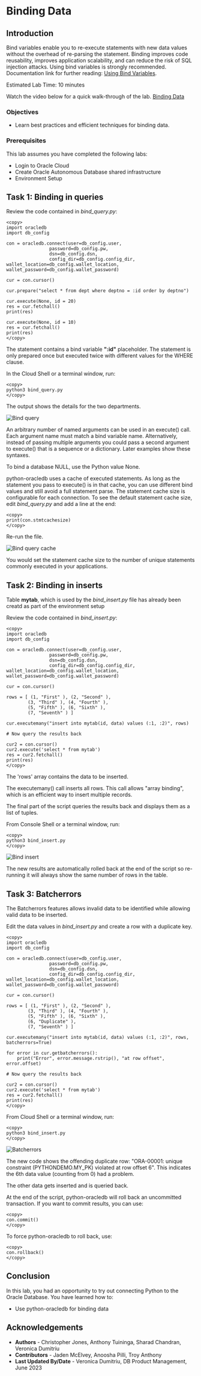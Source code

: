 # Binding Data

## Introduction

Bind variables enable you to re-execute statements with new data values without the overhead of re-parsing the statement. Binding improves code reusability, improves application scalability, and can reduce the risk of SQL injection attacks. Using bind variables is strongly recommended. Documentation link for further reading: [Using Bind Variables](https://python-oracledb.readthedocs.io/en/latest/user_guide/bind.html).

Estimated Lab Time: 10 minutes

Watch the video below for a quick walk-through of the lab.
[Binding Data](videohub:1_mrlbewgm)

### Objectives

*  Learn best practices and efficient techniques for binding data.

### Prerequisites

This lab assumes you have completed the following labs:
* Login to Oracle Cloud
* Create Oracle Autonomous Database shared infrastructure
* Environment Setup

## Task 1: Binding in queries

Review the code contained in *bind\_query.py*:

````
<copy>
import oracledb
import db_config

con = oracledb.connect(user=db_config.user,
                password=db_config.pw, 
                dsn=db_config.dsn, 
                config_dir=db_config.config_dir, wallet_location=db_config.wallet_location, wallet_password=db_config.wallet_password)
    
cur = con.cursor()

cur.prepare("select * from dept where deptno = :id order by deptno")

cur.execute(None, id = 20)
res = cur.fetchall()
print(res)

cur.execute(None, id = 10)
res = cur.fetchall()
print(res)
</copy>
````

The statement contains a bind variable **":id"** placeholder. The statement is only prepared once but executed twice with different values for the WHERE clause.

In the Cloud Shell or a terminal window, run:

````
<copy>
python3 bind_query.py
</copy>
````

The output shows the details for the two departments.

![Bind query](./images/bind_query_1.png " " )

An arbitrary number of named arguments can be used in an execute() call. Each argument name must match a bind variable name. Alternatively, instead of passing multiple arguments you could pass a second argument to execute() that is a sequence or a dictionary. Later examples show these syntaxes.
    
To bind a database NULL, use the Python value None.
    
python-oracledb uses a cache of executed statements. As long as the statement you pass to execute() is in that cache, you can use different bind values and still avoid a full statement parse. The statement cache size is configurable for each connection. To see the default statement cache size, edit *bind\_query.py* and add a line at the end:

````
<copy>
print(con.stmtcachesize)
</copy>
````
    
Re-run the file. 
    
![Bind query cache](./images/bind_query.png " " )

You would set the statement cache size to the number of unique statements commonly executed in your applications.

## Task 2:  Binding in inserts
    
Table **mytab**, which is used by the *bind\_insert.py* file has already been creatd as part of the environment setup

Review the code contained in *bind\_insert.py*:

````
<copy>
import oracledb
import db_config

con = oracledb.connect(user=db_config.user,
                password=db_config.pw, 
                dsn=db_config.dsn, 
                config_dir=db_config.config_dir, wallet_location=db_config.wallet_location, wallet_password=db_config.wallet_password)   
    
cur = con.cursor()

rows = [ (1, "First" ), (2, "Second" ),
        (3, "Third" ), (4, "Fourth" ),
        (5, "Fifth" ), (6, "Sixth" ),
        (7, "Seventh" ) ]

cur.executemany("insert into mytab(id, data) values (:1, :2)", rows)

# Now query the results back

cur2 = con.cursor()
cur2.execute('select * from mytab')
res = cur2.fetchall()
print(res)
</copy>
````

The 'rows' array contains the data to be inserted.

The executemany() call inserts all rows. This call allows "array binding", which is an efficient way to insert multiple records.

The final part of the script queries the results back and displays them as a list of tuples.

From Console Shell or a terminal window, run:

````
<copy>
python3 bind_insert.py
</copy>
````

![Bind insert](./images/bind_insert.png " ")

The new results are automatically rolled back at the end of the script so re-running it will always show the same number of rows in the table.

## Task 3:  Batcherrors

The Batcherrors features allows invalid data to be identified while allowing valid data to be inserted.

Edit the data values in *bind\_insert.py* and create a row with a duplicate key.

````
<copy>
import oracledb
import db_config

con = oracledb.connect(user=db_config.user,
                password=db_config.pw, 
                dsn=db_config.dsn, 
                config_dir=db_config.config_dir, wallet_location=db_config.wallet_location, wallet_password=db_config.wallet_password)    

cur = con.cursor()

rows = [ (1, "First" ), (2, "Second" ),
        (3, "Third" ), (4, "Fourth" ),
        (5, "Fifth" ), (6, "Sixth" ),
        (6, "Duplicate" ),
        (7, "Seventh" ) ]
            
cur.executemany("insert into mytab(id, data) values (:1, :2)", rows, batcherrors=True)

for error in cur.getbatcherrors():
    print("Error", error.message.rstrip(), "at row offset", error.offset)

# Now query the results back

cur2 = con.cursor()
cur2.execute('select * from mytab')
res = cur2.fetchall()
print(res)
</copy>
````

From Cloud Shell or a terminal window, run:

````
<copy>
python3 bind_insert.py
</copy>
````
    
![Batcherrors](./images/bind_insert1.png " ")

The new code shows the offending duplicate row: "ORA-00001: unique constraint (PYTHONDEMO.MY_PK) violated at row offset 6". This indicates the 6th data value (counting from 0) had a problem.
    
The other data gets inserted and is queried back.
    
At the end of the script, python-oracledb will roll back an uncommitted transaction. If you want to commit results, you can use:

````
<copy>
con.commit()
</copy>
````

To force python-oracledb to roll back, use:

````
<copy>
con.rollback()
</copy>
````

## Conclusion

In this lab, you had an opportunity to try out connecting Python to the Oracle Database.
You have learned how to:
* Use python-oracledb for binding data

## Acknowledgements

* **Authors** - Christopher Jones, Anthony Tuininga, Sharad Chandran, Veronica Dumitriu
* **Contributors** - Jaden McElvey, Anoosha Pilli, Troy Anthony
* **Last Updated By/Date** - Veronica Dumitriu, DB Product Management, June 2023